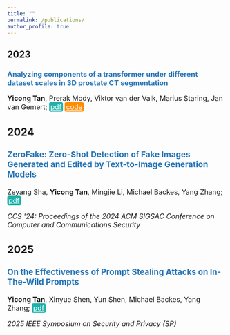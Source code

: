 ```yaml
---
title: ""
permalink: /publications/
author_profile: true
---
```


<style type="text/css" rel="stylesheet">
.btn--paper {
color: white;
background-color: lightseagreen;
padding: 1px 3px;
text-align: center;
border-radius: 4px;
a { TEXT-DECORATION:none }
}
.btn--arxiv {
color: white;
background-color: tan;
padding: 1px 3px;
text-align: center;
border-radius: 4px;
a { TEXT-DECORATION:none }
}
.btn--code {
color: white;
background-color: DARKORANGE;
padding: 1px 3px;
text-align: center;
border-radius: 4px;
a { TEXT-DECORATION:none }
}
</style>

<h2 id='2023'>2023</h2>

### <span style="color:rgb(39, 117, 182)">Analyzing components of a transformer under different dataset scales in 3D prostate CT segmentation</span>
<font size="3"><b>Yicong Tan</b>, Prerak Mody, Viktor van der Valk, Marius Staring, Jan van Gemert;
<a href="https://www.spiedigitallibrary.org/conference-proceedings-of-spie/12464/1246408/Analyzing-components-of-a-transformer-under-different-dataset-scales-in/10.1117/12.2651572.short" class="btn--paper" target="_blank">pdf</a>
<a href="https://github.com/prerakmody/window-transformer-prostate-segmentation" class="btn--code" target="_blank">code</a>

<h2 id='2025'>2024</h2>

### <span style="color:rgb(39, 117, 182)">ZeroFake: Zero-Shot Detection of Fake Images Generated and Edited by Text-to-Image Generation Models</span>
<font size="3">Zeyang Sha, <b>Yicong Tan</b>, Mingjie Li, Michael Backes, Yang Zhang;
<a href="https://dl.acm.org/doi/10.1145/3658644.3690297" class="btn--paper" target="_blank">pdf</a>

*CCS '24: Proceedings of the 2024 ACM SIGSAC Conference on Computer and Communications Security*
</font>

<h2 id='2025'>2025</h2>

### <span style="color:rgb(39, 117, 182)">On the Effectiveness of Prompt Stealing Attacks on In-The-Wild Prompts</span>
<font size="3"><b>Yicong Tan</b>, Xinyue Shen, Yun Shen, Michael Backes, Yang Zhang;
<a href="https://www.computer.org/csdl/proceedings-article/sp/2025/223600a355/26hiTFMb8eQ" class="btn--paper" target="_blank">pdf</a>

*2025 IEEE Symposium on Security and Privacy (SP)*
</font>
